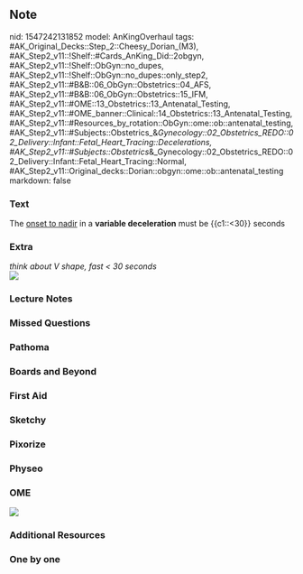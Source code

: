 ## Note
nid: 1547242131852
model: AnKingOverhaul
tags: #AK_Original_Decks::Step_2::Cheesy_Dorian_(M3), #AK_Step2_v11::!Shelf::#Cards_AnKing_Did::2obgyn, #AK_Step2_v11::!Shelf::ObGyn::no_dupes, #AK_Step2_v11::!Shelf::ObGyn::no_dupes::only_step2, #AK_Step2_v11::#B&B::06_ObGyn::Obstetrics::04_AFS, #AK_Step2_v11::#B&B::06_ObGyn::Obstetrics::15_IFM, #AK_Step2_v11::#OME::13_Obstetrics::13_Antenatal_Testing, #AK_Step2_v11::#OME_banner::Clinical::14_Obstetrics::13_Antenatal_Testing, #AK_Step2_v11::#Resources_by_rotation::ObGyn::ome::ob::antenatal_testing, #AK_Step2_v11::#Subjects::Obstetrics_&_Gynecology::02_Obstetrics_REDO::02_Delivery::Infant::Fetal_Heart_Tracing::Decelerations, #AK_Step2_v11::#Subjects::Obstetrics_&_Gynecology::02_Obstetrics_REDO::02_Delivery::Infant::Fetal_Heart_Tracing::Normal, #AK_Step2_v11::Original_decks::Dorian::obgyn::ome::ob::antenatal_testing
markdown: false

### Text
The <u>onset to nadir</u> in a <b>variable deceleration</b> must be
{{c1::<30}} seconds

### Extra
<div>
  <i>think about V shape, fast < 30 seconds</i>
</div>
<div>
  <i><img src="paste-327147658936323.jpg"></i>
</div>

### Lecture Notes


### Missed Questions


### Pathoma


### Boards and Beyond


### First Aid


### Sketchy


### Pixorize


### Physeo


### OME
<div class="ome-widget">
  <a href=
  "https://onlinemeded.org/spa/obstetrics/antenatal-testing/acquire?ref=anki">
  <img src="_OME_AnkiFlashcards_Lesson_3.png"></a>
</div>

### Additional Resources


### One by one


